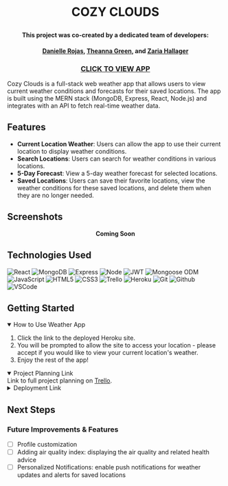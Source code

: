 # <p align="center">COZY CLOUDS</p>

#### <p align=center>This project was co-created by a dedicated team of developers:</p>
#### <p align=center>[Danielle Rojas](https://www.linkedin.com/in/daniellerojas1/), [Theanna Green](https://www.linkedin.com/in/theanna-green/), and [Zaria Hallager](https://www.linkedin.com/in/zariahallager/)</p>

### <p align="center">[CLICK TO VIEW APP](https://cozy-clouds-app-3a452a07a7d6.herokuapp.com)</p>


Cozy Clouds is a full-stack web weather app that allows users to view current weather conditions and forecasts for their saved locations. The app is built using the MERN stack (MongoDB, Express, React, Node.js) and integrates with an API to fetch real-time weather data.

## Features
- **Current Location Weather**: Users can allow the app to use their current location to display weather conditions.
- **Search Locations**: Users can search for weather conditions in various locations.
- **5-Day Forecast**: View a 5-day weather forecast for selected locations.
- **Saved Locations**: Users can save their favorite locations, view the weather conditions for these saved locations, and delete them when they are no longer needed.


## Screenshots
**<p align=center>Coming Soon</p>**

## Technologies Used

![React](https://img.shields.io/badge/-React-05122A?style=flat&logo=react)
![MongoDB](https://img.shields.io/badge/-MongoDB-05122A?style=flat&logo=mongodb)
![Express](https://img.shields.io/badge/-Express-05122A?style=flat&logo=express)
![Node](https://img.shields.io/badge/-Node.js-05122A?style=flat&logo=node.js)
![JWT](https://img.shields.io/badge/-JSON_Web_Tokens-05122A?style=flat&logo=jsonwebtokens)
![Mongoose ODM](https://img.shields.io/badge/-Mongoose_ODM-05122A?style=flat&logo=mongodb)
![JavaScript](https://img.shields.io/badge/-JavaScript-05122A?style=flat&logo=javascript)
![HTML5](https://img.shields.io/badge/-HTML5-05122A?style=flat&logo=html5)
![CSS3](https://img.shields.io/badge/-CSS-05122A?style=flat&logo=css3)
![Trello](https://img.shields.io/badge/-Trello-05122A?style=flat&logo=trello)
![Heroku](https://img.shields.io/badge/-Heroku-05122A?style=flat&logo=heroku)
![Git](https://img.shields.io/badge/-Git-05122A?style=flat&logo=git)
![Github](https://img.shields.io/badge/-GitHub-05122A?style=flat&logo=github)
![VSCode](https://img.shields.io/badge/-VS_Code-05122A?style=flat&logo=visualstudio)

## Getting Started
<details open>
    <summary>How to Use Weather App</summary>
    <ol>
        <li>Click the link to the deployed Heroku site.</li>
        <li>You will be prompted to allow the site to access your location - please accept if you would like to view your current location's weather.</li>
        <li>Enjoy the rest of the app!</li>
    </ol>
</details>
<details open>
    <summary> Project Planning Link</summary>
    Link to full project planning on <a href="https://trello.com/invite/b/6kFA05h5/ATTIfed358706314e9e5714943aa82b2528721C8DD7B/project-4-capstone-team-project">Trello</a>.
</details>
<details>
    <summary>Deployment Link</summary>
    <a href="https://cozy-clouds-app-3a452a07a7d6.herokuapp.com">Cozy Clouds - Heroku</a>
</details>

## Next Steps
### Future Improvements & Features
- [ ] Profile customization
- [ ] Adding air quality index: displaying the air quality and related health advice 
- [ ] Personalized Notifications: enable push notifications for weather updates and alerts for saved locations